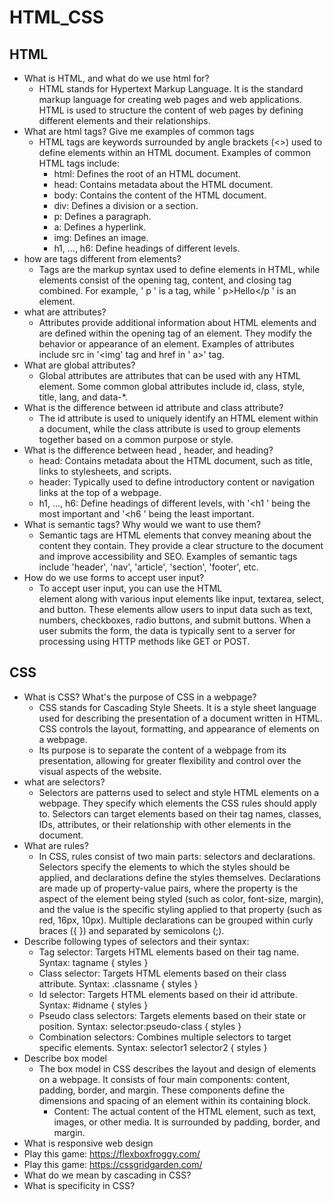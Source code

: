 # HTML_CSS
## HTML
- What is HTML, and what do we use html for?
	- HTML stands for Hypertext Markup Language. It is the standard markup language for creating web pages and web applications. HTML is used to structure the content of web pages by defining different elements and their relationships.
- What are html tags? Give me examples of common tags
	- HTML tags are keywords surrounded by angle brackets (<>) used to define elements within an HTML document. Examples of common HTML tags include:
		- html: Defines the root of an HTML document.
		- head: Contains metadata about the HTML document.
		- body: Contains the content of the HTML document.
		- div: Defines a division or a section.
		- p: Defines a paragraph.
		- a: Defines a hyperlink.
		- img: Defines an image.
		- h1, ..., h6: Define headings of different levels.
- how are tags different from elements?
	- Tags are the markup syntax used to define elements in HTML, while elements consist of the opening tag, content, and closing tag combined. For example, ' p ' is a tag, while ' p>Hello</p ' is an element.
- what are attributes?
	- Attributes provide additional information about HTML elements and are defined within the opening tag of an element. They modify the behavior or appearance of an element. Examples of attributes include src in '<img' tag and href in ' a>' tag.
- What are global attributes?
	- Global attributes are attributes that can be used with any HTML element. Some common global attributes include id, class, style, title, lang, and data-*.
- What is the difference between id attribute and class attribute?
	- The id attribute is used to uniquely identify an HTML element within a document, while the class attribute is used to group elements together based on a common purpose or style.
- What is the difference between head , header, and heading?
	- head: Contains metadata about the HTML document, such as title, links to stylesheets, and scripts.
	- header: Typically used to define introductory content or navigation links at the top of a webpage.
	- h1, ..., h6: Define headings of different levels, with '<h1 ' being the most important and '<h6 ' being the least important.
- What is semantic tags? Why would we want to use them?
	- Semantic tags are HTML elements that convey meaning about the content they contain. They provide a clear structure to the document and improve accessibility and SEO. Examples of semantic tags include 'header', 'nav', 'article', 'section', 'footer', etc.
- How do we use forms to accept user input?
	- To accept user input, you can use the HTML <form> element along with various input elements like input, textarea, select, and button. These elements allow users to input data such as text, numbers, checkboxes, radio buttons, and submit buttons. When a user submits the form, the data is typically sent to a server for processing using HTTP methods like GET or POST.


## CSS
- What is CSS? What's the purpose of CSS in a webpage?
	- CSS stands for Cascading Style Sheets. It is a style sheet language used for describing the presentation of a document written in HTML. CSS controls the layout, formatting, and appearance of elements on a webpage. 
	- Its purpose is to separate the content of a webpage from its presentation, allowing for greater flexibility and control over the visual aspects of the website.
- what are selectors?
	- Selectors are patterns used to select and style HTML elements on a webpage. They specify which elements the CSS rules should apply to. Selectors can target elements based on their tag names, classes, IDs, attributes, or their relationship with other elements in the document.
- What are rules?
	- In CSS, rules consist of two main parts: selectors and declarations. Selectors specify the elements to which the styles should be applied, and declarations define the styles themselves. Declarations are made up of property-value pairs, where the property is the aspect of the element being styled (such as color, font-size, margin), and the value is the specific styling applied to that property (such as red, 16px, 10px). Multiple declarations can be grouped within curly braces ({ }) and separated by semicolons (;).
- Describe following types of selectors and their syntax:
	- Tag selector: Targets HTML elements based on their tag name.
		Syntax: tagname { styles }
	- Class selector: Targets HTML elements based on their class attribute.
		Syntax: .classname { styles }
	- Id selector: Targets HTML elements based on their id attribute.
		Syntax: #idname { styles }
	- Pseudo class selectors: Targets elements based on their state or position.
		Syntax: selector:pseudo-class { styles }
	- Combination selectors: Combines multiple selectors to target specific elements.
		Syntax: selector1 selector2 { styles }
- Describe box model
	- The box model in CSS describes the layout and design of elements on a webpage. It consists of four main components: content, padding, border, and margin. These components define the dimensions and spacing of an element within its containing block.
		- Content:
			The actual content of the HTML element, such as text, images, or other media.
			It is surrounded by padding, border, and margin.
- What is responsive web design
- Play this game: https://flexboxfroggy.com/
- Play this game: https://cssgridgarden.com/
- What do we mean by cascading in CSS?
- What is specificity in CSS?

